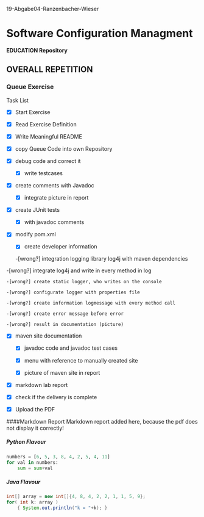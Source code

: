19-Abgabe04-Ranzenbacher-Wieser

# Software Configuration Managment #

**EDUCATION Repository**

## OVERALL REPETITION ##

### Queue Exercise ###

Task List 

-[x] Start Exercise

-[x] Read Exercise Definition

-[x] Write Meaningful README

-[x] copy Queue Code into own Repository

-[x] debug code and correct it

   -[x] write testcases
   
-[x] create comments with Javadoc

    -[x] integrate picture in report
    
-[x] create JUnit tests

    -[x] with javadoc comments
    
-[x] modify pom.xml

    -[x] create developer information
    
    -[wrong?] integration logging library log4j with maven dependencies
    
-[wrong?] integrate log4j and write in every method in log

    -[wrong?] create static logger, who writes on the console
    
    -[wrong?] configurate logger with properties file
    
    -[wrong?] create information logmessage with every method call
    
    -[wrong?] create error message before error 
    
    -[wrong?] result in documentation (picture)
    
-[x] maven site documentation

    -[x] javadoc code and javadoc test cases
    
    -[x] menu with reference to manually created site
    
    -[x] picture of maven site in report
    
-[x] markdown lab report

-[x] check if the delivery is complete

-[x] Upload the PDF



####Markdown Report 
Markdown report added here, because the pdf does not display it correctly!

##### Python Flavour

```python {.line-numbers}
numbers = [6, 5, 3, 8, 4, 2, 5, 4, 11]
for val in numbers:
    sum = sum+val
```

##### Java Flavour

```java {.line-numbers}
int[] array = new int[]{4, 8, 4, 2, 2, 1, 1, 5, 9};
for( int k: array )
    { System.out.println("k = "+k); }
```

